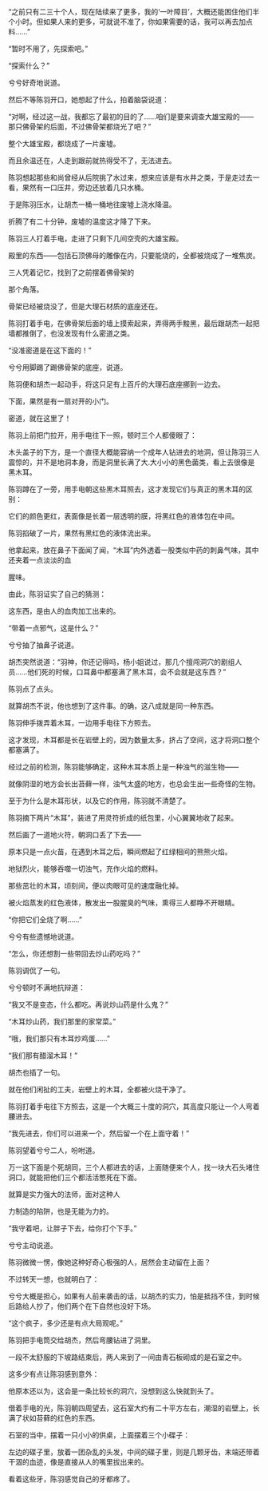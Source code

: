 “之前只有二三十个人，现在陆续来了更多，我的‘一叶障目’，大概还能困住他们半个小时。但如果人来的更多，可就说不准了，你如果需要的话，我可以再去加点料……”

“暂时不用了，先探索吧。”

“探索什么？”

兮兮好奇地说道。

然后不等陈羽开口，她想起了什么，拍着脑袋说道：

“对啊，经过这一战，我都忘了最初的目的了……咱们是要来调查大雄宝殿的——那只佛骨架的后面，不过佛骨架都烧光了吧？”

整个大雄宝殿，都烧成了一片废墟。

而且余温还在，人走到跟前就热得受不了，无法进去。

陈羽想起那些和尚曾经从后院挑了水过来，想来应该是有水井之类，于是走过去一看，果然有一口压井，旁边还放着几只水桶。

于是陈羽压水，让胡杰一桶一桶地往废墟上浇水降温。

折腾了有二十分钟，废墟的温度这才降了下来。

陈羽三人打着手电，走进了只剩下几间空壳的大雄宝殿。

殿里的东西——包括石顶佛母的雕像在内，只要能烧的，全都被烧成了一堆焦炭。

三人凭着记忆，找到了之前摆着佛骨架的

那个角落。

骨架已经被烧没了，但是大理石材质的底座还在。

陈羽打着手电，在佛骨架后面的墙上摸索起来，弄得两手黢黑，最后跟胡杰一起把墙都推倒了，也没发现有什么密道之类。

“没准密道是在这下面的！”

兮兮用脚踢了踢佛骨架的底座，说道。

陈羽便和胡杰一起动手，将这只足有上百斤的大理石底座挪到一边去。

下面，果然是有一扇对开的小门。

密道，就在这里了！

陈羽上前把门拉开，用手电往下一照，顿时三个人都傻眼了：

木头盖子的下方，是一个直径大概能容纳一个成年人钻进去的地洞，但让陈羽三人震惊的，并不是地洞本身，而是洞里长满了大.大小小的黑色菌类，看上去很像是黑木耳。

陈羽蹲在了一旁，用手电朝这些黑木耳照去，这才发现它们与真正的黑木耳的区别：

它们的颜色更红，表面像是长着一层透明的膜，将黑红色的液体包在中间。

陈羽掐破了一片，果然有黑红色的液体流出来。

他拿起来，放在鼻子下面闻了闻，“木耳”内外透着一股类似中药的刺鼻气味，其中还夹着一点淡淡的血

腥味。

由此，陈羽证实了自己的猜测：

这东西，是由人的血肉加工出来的。

“带着一点邪气，这是什么？”

兮兮抽了抽鼻子说道。

胡杰突然说道：“羽神，你还记得吗，杨小姐说过，那几个擅闯洞穴的剧组人员……他们死的时候，口耳鼻中都塞满了黑木耳，会不会就是这东西？”

陈羽点了点头。

就算胡杰不说，他也想到了这件事。的确，这八成就是同一种东西。

陈羽伸手拨弄着木耳，一边用手电往下方照去。

这才发现，木耳都是长在岩壁上的，因为数量太多，挤占了空间，这才将洞口整个都塞满了。

经过之前的检测，陈羽能够确定，这种木耳本质上是一种浊气的滋生物——

就像阴湿的地方会长出苔藓一样，浊气太盛的地方，也总会生出一些奇怪的生物。

至于为什么是木耳形状，以及它的作用，陈羽就不清楚了。

陈羽摘下两片“木耳”，装进了用灵符折成的纸包里，小心翼翼地收了起来。

然后画了一道地火符，朝洞口丢了下去——

原本只是一点火苗，在遇到木耳之后，瞬间燃起了红绿相间的熊熊火焰。

地狱烈火，能够吞噬一切浊气，充作火焰的燃料。

那些茁壮的木耳，顷刻间，便以肉眼可见的速度融化掉。

被火焰蒸发的红色液体，散发出一股腥臭的气味，熏得三人都睁不开眼睛。

“你把它们全烧了啊……”

兮兮有些遗憾地说道。

“怎么，你还想割一些带回去炒山药吃吗？”

陈羽调侃了一句。

兮兮顿时不满地抗辩道：

“我又不是变态，什么都吃。再说炒山药是什么鬼？”

“木耳炒山药，我们那里的家常菜。”

“哦，我们那只有木耳炒鸡蛋……”

“我们那有醋溜木耳！”

胡杰也插了一句。

就在他们闲扯的工夫，岩壁上的木耳，全都被火烧干净了。

陈羽打着手电往下方照去，这是一个大概三十度的洞穴，其高度只能让一个人弯着腰进去。

“我先进去，你们可以进来一个，然后留一个在上面守着！”

陈羽望着兮兮二人，吩咐道。

万一这下面是个死胡同，三个人都进去的话，上面随便来个人，找一块大石头堵住洞口，就能把他们三个都活活憋死在下面。

就算是实力强大的法师，面对这种人

力制造的陷阱，也是无能为力的。

“我守着吧，让胖子下去，给你打个下手。”

兮兮主动说道。

陈羽微微一愣，像她这种好奇心极强的人，居然会主动留在上面？

不过转天一想，也就明白了：

兮兮大概是担心，如果有人前来袭击的话，以胡杰的实力，怕是抵挡不住，到时候后路给人抄了，他们两个在下自然也没好下场。

“这个疯子，多少还是有点大局观呢。”

陈羽把手电筒交给胡杰，然后弯腰钻进了洞里。

一段不太舒服的下坡路结束后，两人来到了一间由青石板砌成的是石室之中。

这多少有点让陈羽感到意外：

他原本还以为，这会是一条比较长的洞穴，没想到这么快就到头了。

借着手电的光，陈羽朝四周望去，这石室大约有二十平方左右，潮湿的岩壁上，长满了状如苔藓的红色的东西。

石室的当中，摆着一只小小的供桌，上面摆着三个小碟子：

左边的碟子里，放着一团杂乱的头发，中间的碟子里，则是几颗牙齿，末端还带着干涸的血迹，像是直接从人的嘴里拔出来的。

看着这些牙，陈羽感觉自己的牙都疼了。
